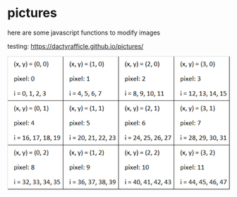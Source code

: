 # pictures
here are some javascript functions to modify images

testing: https://dactyrafficle.github.io/pictures/

![](imgData.png)
